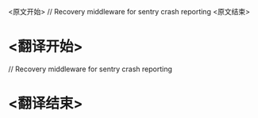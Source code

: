 
<原文开始>
// Recovery middleware for sentry crash reporting
<原文结束>

# <翻译开始>
// Recovery middleware for sentry crash reporting
# <翻译结束>

